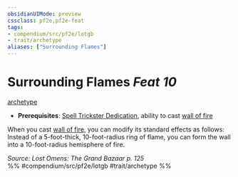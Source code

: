 ```yaml
---
obsidianUIMode: preview
cssclass: pf2e,pf2e-feat
tags:
- compendium/src/pf2e/lotgb
- trait/archetype
aliases: ["Surrounding Flames"]
---
```

# Surrounding Flames  *Feat 10*  
[archetype](../../rules/traits/archetype.md)  

- **Prerequisites**: [Spell Trickster Dedication](spell-trickster-dedication-lotgb.md), ability to cast [wall of fire](../spells/wall-of-fire.md)

When you cast [wall of fire](../spells/wall-of-fire.md), you can modify its standard effects as follows: Instead of a 5-foot-thick, 10-foot-radius ring of flame, you can form the wall into a 10-foot-radius hemisphere of fire.

*Source: Lost Omens: The Grand Bazaar p. 125*  
%% #compendium/src/pf2e/lotgb #trait/archetype %%